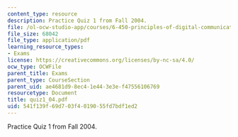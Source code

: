 ```yaml
---
content_type: resource
description: Practice Quiz 1 from Fall 2004.
file: /ol-ocw-studio-app/courses/6-450-principles-of-digital-communications-i-fall-2006/541f139f69d703f4019055fd7bdf1ed2_quiz1_04.pdf
file_size: 68042
file_type: application/pdf
learning_resource_types:
- Exams
license: https://creativecommons.org/licenses/by-nc-sa/4.0/
ocw_type: OCWFile
parent_title: Exams
parent_type: CourseSection
parent_uid: ae4681d9-8ec4-1e44-3e3e-f47556106769
resourcetype: Document
title: quiz1_04.pdf
uid: 541f139f-69d7-03f4-0190-55fd7bdf1ed2
---
```

Practice Quiz 1 from Fall 2004.